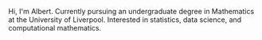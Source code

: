 Hi, I'm Albert. Currently pursuing an undergraduate degree in Mathematics at the University of Liverpool. Interested in statistics, data science, and computational mathematics. 
<!---
AlbertWang147/AlbertWang147 is a ✨ special ✨ repository because its `README.md` (this file) appears on your GitHub profile.
You can click the Preview link to take a look at your changes.
--->
